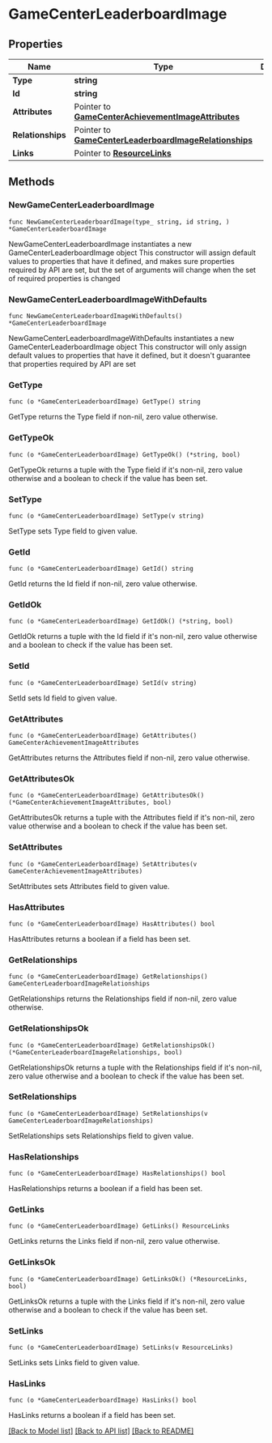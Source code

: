 # GameCenterLeaderboardImage

## Properties

Name | Type | Description | Notes
------------ | ------------- | ------------- | -------------
**Type** | **string** |  | 
**Id** | **string** |  | 
**Attributes** | Pointer to [**GameCenterAchievementImageAttributes**](GameCenterAchievementImageAttributes.md) |  | [optional] 
**Relationships** | Pointer to [**GameCenterLeaderboardImageRelationships**](GameCenterLeaderboardImageRelationships.md) |  | [optional] 
**Links** | Pointer to [**ResourceLinks**](ResourceLinks.md) |  | [optional] 

## Methods

### NewGameCenterLeaderboardImage

`func NewGameCenterLeaderboardImage(type_ string, id string, ) *GameCenterLeaderboardImage`

NewGameCenterLeaderboardImage instantiates a new GameCenterLeaderboardImage object
This constructor will assign default values to properties that have it defined,
and makes sure properties required by API are set, but the set of arguments
will change when the set of required properties is changed

### NewGameCenterLeaderboardImageWithDefaults

`func NewGameCenterLeaderboardImageWithDefaults() *GameCenterLeaderboardImage`

NewGameCenterLeaderboardImageWithDefaults instantiates a new GameCenterLeaderboardImage object
This constructor will only assign default values to properties that have it defined,
but it doesn't guarantee that properties required by API are set

### GetType

`func (o *GameCenterLeaderboardImage) GetType() string`

GetType returns the Type field if non-nil, zero value otherwise.

### GetTypeOk

`func (o *GameCenterLeaderboardImage) GetTypeOk() (*string, bool)`

GetTypeOk returns a tuple with the Type field if it's non-nil, zero value otherwise
and a boolean to check if the value has been set.

### SetType

`func (o *GameCenterLeaderboardImage) SetType(v string)`

SetType sets Type field to given value.


### GetId

`func (o *GameCenterLeaderboardImage) GetId() string`

GetId returns the Id field if non-nil, zero value otherwise.

### GetIdOk

`func (o *GameCenterLeaderboardImage) GetIdOk() (*string, bool)`

GetIdOk returns a tuple with the Id field if it's non-nil, zero value otherwise
and a boolean to check if the value has been set.

### SetId

`func (o *GameCenterLeaderboardImage) SetId(v string)`

SetId sets Id field to given value.


### GetAttributes

`func (o *GameCenterLeaderboardImage) GetAttributes() GameCenterAchievementImageAttributes`

GetAttributes returns the Attributes field if non-nil, zero value otherwise.

### GetAttributesOk

`func (o *GameCenterLeaderboardImage) GetAttributesOk() (*GameCenterAchievementImageAttributes, bool)`

GetAttributesOk returns a tuple with the Attributes field if it's non-nil, zero value otherwise
and a boolean to check if the value has been set.

### SetAttributes

`func (o *GameCenterLeaderboardImage) SetAttributes(v GameCenterAchievementImageAttributes)`

SetAttributes sets Attributes field to given value.

### HasAttributes

`func (o *GameCenterLeaderboardImage) HasAttributes() bool`

HasAttributes returns a boolean if a field has been set.

### GetRelationships

`func (o *GameCenterLeaderboardImage) GetRelationships() GameCenterLeaderboardImageRelationships`

GetRelationships returns the Relationships field if non-nil, zero value otherwise.

### GetRelationshipsOk

`func (o *GameCenterLeaderboardImage) GetRelationshipsOk() (*GameCenterLeaderboardImageRelationships, bool)`

GetRelationshipsOk returns a tuple with the Relationships field if it's non-nil, zero value otherwise
and a boolean to check if the value has been set.

### SetRelationships

`func (o *GameCenterLeaderboardImage) SetRelationships(v GameCenterLeaderboardImageRelationships)`

SetRelationships sets Relationships field to given value.

### HasRelationships

`func (o *GameCenterLeaderboardImage) HasRelationships() bool`

HasRelationships returns a boolean if a field has been set.

### GetLinks

`func (o *GameCenterLeaderboardImage) GetLinks() ResourceLinks`

GetLinks returns the Links field if non-nil, zero value otherwise.

### GetLinksOk

`func (o *GameCenterLeaderboardImage) GetLinksOk() (*ResourceLinks, bool)`

GetLinksOk returns a tuple with the Links field if it's non-nil, zero value otherwise
and a boolean to check if the value has been set.

### SetLinks

`func (o *GameCenterLeaderboardImage) SetLinks(v ResourceLinks)`

SetLinks sets Links field to given value.

### HasLinks

`func (o *GameCenterLeaderboardImage) HasLinks() bool`

HasLinks returns a boolean if a field has been set.


[[Back to Model list]](../README.md#documentation-for-models) [[Back to API list]](../README.md#documentation-for-api-endpoints) [[Back to README]](../README.md)


